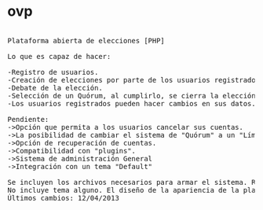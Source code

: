 ovp
===
<pre>

Plataforma abierta de elecciones [PHP]

Lo que es capaz de hacer:

-Registro de usuarios.
-Creación de elecciones por parte de los usuarios registrados.
-Debate de la elección.
-Selección de un Quórum, al cumplirlo, se cierra la elección haciendo imposible votar después de alcanzar el límite de votantes.
-Los usuarios registrados pueden hacer cambios en sus datos.

Pendiente:
->Opción que permita a los usuarios cancelar sus cuentas.
->La posibilidad de cambiar el sistema de "Quórum" a un "Límite" de votantes o bien a una fecha.
->Opción de recuperación de cuentas.
->Compatibilidad con "plugins".
->Sistema de administración General
->Integración con un tema "Default"

Se incluyen los archivos necesarios para armar el sistema. Requiere PHP 5.0+ y MySQL 5.0+
No incluye tema alguno. El diseño de la apariencia de la plataforma es independiente a su funcionalidad.
Últimos cambios: 12/04/2013
</pre>
